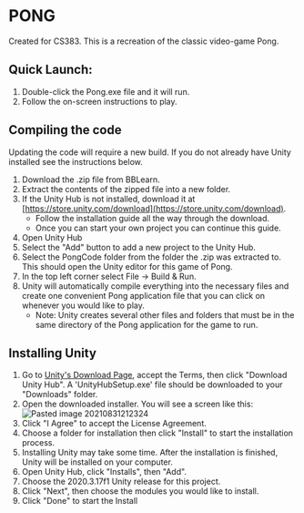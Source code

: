 # PONG
Created for CS383.
This is a recreation of the classic video-game Pong.
## Quick Launch:

1.  Double-click the Pong.exe file and it will run.
2.  Follow the on-screen instructions to play.

## Compiling the code
Updating the code will require a new build. If you do not already have Unity installed see the instructions below.
1. Download the .zip file from BBLearn.  
2. Extract the contents of the zipped file into a new folder.  
3. If the Unity Hub is not installed, download it at [https://store.unity.com/download](https://store.unity.com/download).  
	- Follow the installation guide all the way through the download.  
	- Once you can start your own project you can continue this guide.
 4. Open Unity Hub
 5. Select the "Add" button to add a new project to the Unity Hub.
6. Select the PongCode folder from the folder the .zip was extracted to. This should open the Unity editor for this game of Pong.
7. In the top left corner select File -> Build & Run.  
8. Unity will automatically compile everything into the necessary files and create one convenient Pong application file that you can click on whenever you would like to play.  
	- Note: Unity creates several other files and folders that must be in the same directory of the Pong application for the game to run.  
  
## Installing Unity  
1. Go to [Unity's Download Page](https://store.unity.com/download), accept the Terms, then click "Download Unity Hub". A 'UnityHubSetup.exe' file should be downloaded to your "Downloads" folder.  
2. Open the downloaded installer. You will see a screen like this: 
![Pasted image 20210831212324](https://user-images.githubusercontent.com/32936504/131613077-d5b29775-29f6-4411-94bb-fb36572ec6ee.png)
3. Click "I Agree" to accept the License Agreement.  
4. Choose a folder for installation then click "Install" to start the installation process.  
5. Installing Unity may take some time. After the installation is finished, Unity will be installed on your computer.
6. Open Unity Hub, click "Installs", then "Add".
7. Choose the 2020.3.17f1 Unity release for this project.
8. Click "Next", then choose the modules you would like to install.
9. Click "Done" to start the Install
